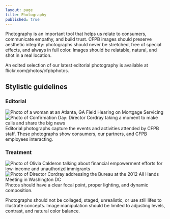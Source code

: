 ```yaml
---
layout: page
title: Photography
published: true
---
```


Photography is an important tool that helps us relate to consumers, communicate empathy, and build trust. CFPB images should preserve aesthetic integrity: photographs  should never be stretched, free of special effects, and always in full color. Images should be relatable, natural, and shot in a real location. 

An edited selection of our latest editorial photography is available at flickr.com/photos/cfpbphotos.

## Stylistic guidelines
### Editorial
![Photo of a woman at an Atlanta, GA Field Hearing on Mortgage Servicing](/design-manual/assets/img/photography/Photography_1.jpg "Editorial Photo")
![Photo of Confirmation Day: Director Cordray taking a moment to make calls and share the big news](/design-manual/assets/img/photography/Photography_2.jpg "Editorial Photo 2")
Editorial photographs capture the events and activities attended by CFPB staff. These photographs show consumers, our partners, and CFPB employees interacting.

### Treatment
![Photo of Olivia Calderon talking about financial empowerment efforts for low-income and unauthorizd immigrants](/design-manual/assets/img/photography/Photography_3.jpg "Editorial Photo 3")
![Photo of Director Cordray addressing the Bureau at the 2012 All Hands Meeting in Washington DC](/design-manual/assets/img/photography/Photography_4.jpg "Editorial Photo 4")
Photos should have a clear focal point, proper lighting, and dynamic composition.

Photographs should not be collaged, staged, unrealistic,  or use still lifes to illustrate concepts. Image manipulation should be limited to adjusting levels, contrast, and natural color balance.